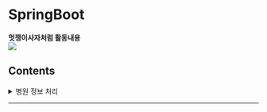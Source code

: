 # SpringBoot
**멋쟁이사자처럼 활동내용**
<br>
<img src="https://img.shields.io/badge/Spring Boot-6DB33F?style=flat&logo=Spring Boot&logoColor=white"/></a>


## Contents
<details>
<summary>병원 정보 처리 </summary>


### 221031 (병원 정보처리 api)
- **practice 패키지**: 
- **readLingParser 패키지** ` : .csv로 받은 10만건 이상의 병원 정모 공공 데이터를 spring에서 제작한 Hospital 객체로 parsing해주는 패키지 
- **domain 패키지**  : Hospital 클래스 제작
</details>

---


